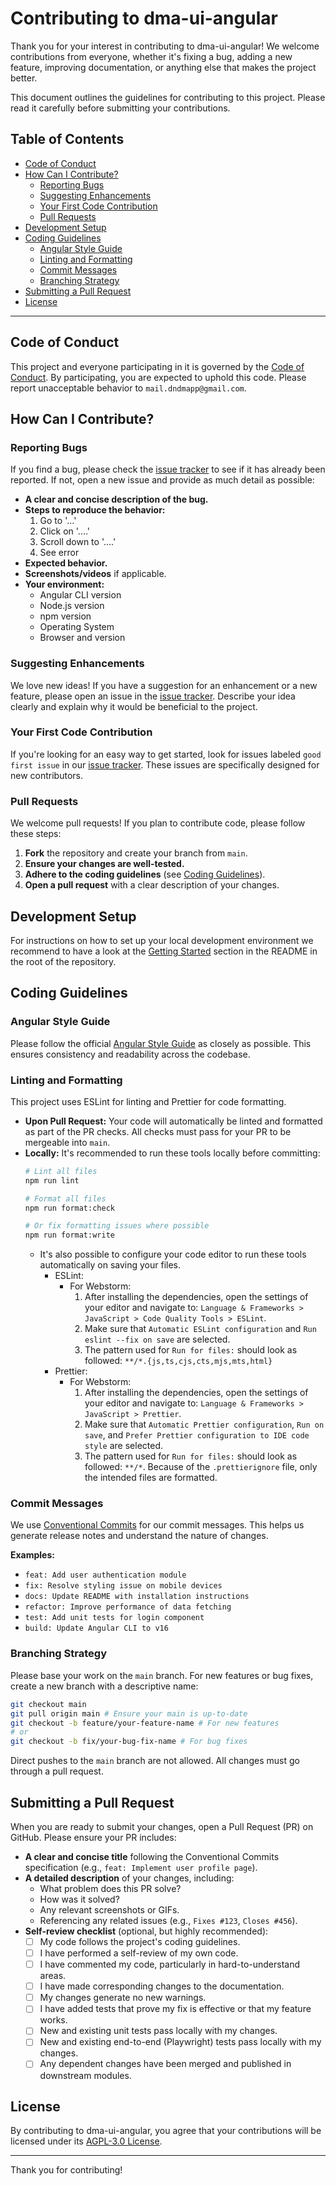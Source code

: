 # Contributing to dma-ui-angular

Thank you for your interest in contributing to dma-ui-angular! We welcome contributions from everyone, whether it's fixing a bug, adding a new feature, improving documentation, or anything else that makes the project better.

This document outlines the guidelines for contributing to this project. Please read it carefully before submitting your contributions.

## Table of Contents

-  [Code of Conduct](#code-of-conduct)
-  [How Can I Contribute?](#how-can-i-contribute)
   -  [Reporting Bugs](#reporting-bugs)
   -  [Suggesting Enhancements](#suggesting-enhancements)
   -  [Your First Code Contribution](#your-first-code-contribution)
   -  [Pull Requests](#pull-requests)
-  [Development Setup](#development-setup)
-  [Coding Guidelines](#coding-guidelines)
   -  [Angular Style Guide](#angular-style-guide)
   -  [Linting and Formatting](#linting-and-formatting)
   -  [Commit Messages](#commit-messages)
   -  [Branching Strategy](#branching-strategy)
-  [Submitting a Pull Request](#submitting-a-pull-request)
-  [License](#license)

---

## Code of Conduct

This project and everyone participating in it is governed by the [Code of Conduct](CODE_OF_CONDUCT.md). By participating, you are expected to uphold this code. Please report unacceptable behavior to `mail.dndmapp@gmail.com`.

## How Can I Contribute?

### Reporting Bugs

If you find a bug, please check the [issue tracker](https://github.com/dnd-mapp/dma-ui-angular/issues) to see if it has already been reported. If not, open a new issue and provide as much detail as possible:

*  **A clear and concise description of the bug.**
*  **Steps to reproduce the behavior:**
   1.  Go to '...'
   2.  Click on '....'
   3.  Scroll down to '....'
   4.  See error
*  **Expected behavior.**
*  **Screenshots/videos** if applicable.
*  **Your environment:**
   *  Angular CLI version
   *  Node.js version
   *  npm version
   *  Operating System
   *  Browser and version

### Suggesting Enhancements

We love new ideas! If you have a suggestion for an enhancement or a new feature, please open an issue in the [issue tracker](https://github.com/dnd-mapp/dma-ui-angular/issues). Describe your idea clearly and explain why it would be beneficial to the project.

### Your First Code Contribution

If you're looking for an easy way to get started, look for issues labeled `good first issue` in our [issue tracker](https://github.com/dnd-mapp/dma-ui-angular/issues). These issues are specifically designed for new contributors.

### Pull Requests

We welcome pull requests! If you plan to contribute code, please follow these steps:

1.  **Fork** the repository and create your branch from `main`.
2.  **Ensure your changes are well-tested.**
3.  **Adhere to the coding guidelines** (see [Coding Guidelines](#coding-guidelines)).
4.  **Open a pull request** with a clear description of your changes.

## Development Setup

For instructions on how to set up your local development environment we recommend to have a look at the [Getting Started](README.md#getting-started) section in the README in the root of the repository.

## Coding Guidelines

### Angular Style Guide

Please follow the official [Angular Style Guide](https://angular.io/guide/styleguide) as closely as possible. This ensures consistency and readability across the codebase.

### Linting and Formatting

This project uses ESLint for linting and Prettier for code formatting.

*  **Upon Pull Request:** Your code will automatically be linted and formatted as part of the PR checks. All checks must pass for your PR to be mergeable into `main`.
*  **Locally:** It's recommended to run these tools locally before committing:
   ```bash
   # Lint all files
   npm run lint

   # Format all files
   npm run format:check

   # Or fix formatting issues where possible
   npm run format:write
   ```
   *  It's also possible to configure your code editor to run these tools automatically on saving your files.
      *  ESLint:
          *  For Webstorm:
             1.  After installing the dependencies, open the settings of your editor and navigate to: `Language & Frameworks > JavaScript > Code Quality Tools > ESLint`.
             2.  Make sure that `Automatic ESLint configuration` and `Run eslint --fix on save` are selected.
             3.  The pattern used for `Run for files:` should look as followed: `**/*.{js,ts,cjs,cts,mjs,mts,html}`
      * Prettier:
        *  For Webstorm:
           1. After installing the dependencies, open the settings of your editor and navigate to: `Language & Frameworks > JavaScript > Prettier`.
           2. Make sure that `Automatic Prettier configuration`, `Run on save`, and `Prefer Prettier configuration to IDE code style` are selected.
           3. The pattern used for `Run for files:` should look as followed: `**/*`. Because of the `.prettierignore` file, only the intended files are formatted.

### Commit Messages

We use [Conventional Commits](https://www.conventionalcommits.org/en/v1.0.0/) for our commit messages. This helps us generate release notes and understand the nature of changes.

**Examples:**

*  `feat: Add user authentication module`
*  `fix: Resolve styling issue on mobile devices`
*  `docs: Update README with installation instructions`
*  `refactor: Improve performance of data fetching`
*  `test: Add unit tests for login component`
*  `build: Update Angular CLI to v16`

### Branching Strategy

Please base your work on the `main` branch. For new features or bug fixes, create a new branch with a descriptive name:

```bash
git checkout main
git pull origin main # Ensure your main is up-to-date
git checkout -b feature/your-feature-name # For new features
# or
git checkout -b fix/your-bug-fix-name # For bug fixes
```

Direct pushes to the `main` branch are not allowed. All changes must go through a pull request.

## Submitting a Pull Request

When you are ready to submit your changes, open a Pull Request (PR) on GitHub. Please ensure your PR includes:

*  **A clear and concise title** following the Conventional Commits specification (e.g., `feat: Implement user profile page`).
*  **A detailed description** of your changes, including:
   *  What problem does this PR solve?
   *  How was it solved?
   *  Any relevant screenshots or GIFs.
   *  Referencing any related issues (e.g., `Fixes #123`, `Closes #456`).
*  **Self-review checklist** (optional, but highly recommended):
   *  [ ] My code follows the project's coding guidelines.
   *  [ ] I have performed a self-review of my own code.
   *  [ ] I have commented my code, particularly in hard-to-understand areas.
   *  [ ] I have made corresponding changes to the documentation.
   *  [ ] My changes generate no new warnings.
   *  [ ] I have added tests that prove my fix is effective or that my feature works.
   *  [ ] New and existing unit tests pass locally with my changes.
   *  [ ] New and existing end-to-end (Playwright) tests pass locally with my changes.
   *  [ ] Any dependent changes have been merged and published in downstream modules.

## License

By contributing to dma-ui-angular, you agree that your contributions will be licensed under its [AGPL-3.0 License](LICENSE).

---

Thank you for contributing!
